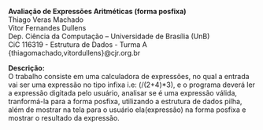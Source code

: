 **Avaliação de Expressões Aritméticas (forma posfixa)**\
Thiago Veras Machado\
Vitor Fernandes Dullens\
Dep. Ciência da Computação – Universidade de Brası́lia (UnB)\
CiC 116319 - Estrutura de Dados - Turma A\
{thiagomachado,vitordullens}@cjr.org.br

**Descrição:**\
O trabalho consiste em uma calculadora de expressões, no qual a entrada vai ser uma
expressão no tipo infixa i.e: (/(2+4)*3), e o programa deverá ler a expressão digitada pelo
usuário, analisar se é uma expressão válida, tranformá-la para a forma posfixa, utilizando
a estrutura de dados pilha, além de mostrar na tela para o usuário ela(expressão) na forma
posfixa e mostrar o resultado da expressão.
